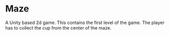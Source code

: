 Maze
====

A Unity based 2d game.
This contains the first level of the game. The player has to collect the cup from the center of the maze.
